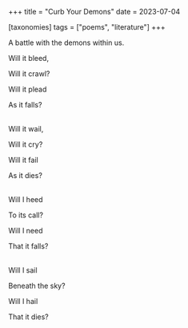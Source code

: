 +++
title = "Curb Your Demons"
date = 2023-07-04

[taxonomies]
tags = ["poems", "literature"]
+++

A battle with the demons within us.

<!-- more -->

Will it bleed,

Will it crawl?

Will it plead

As it falls?

<br>
Will it wail,

Will it cry?

Will it fail

As it dies?

<br>
Will I heed

To its call?

Will I need

That it falls?

<br>
Will I sail

Beneath the sky?

Will I hail

That it dies?
